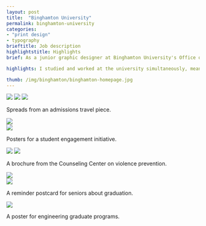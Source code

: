 ```yaml
---
layout: post
title:  "Binghamton University"
permalink: binghamton-university
categories:
- "print design"
- typography
brieftitle: Job description
highlightstitle: Highlights
brief: As a junior graphic designer at Binghamton University's Office of Marketing and Communication, I designed for all kinds of print collateral including travel books, brochures, posters, postcards, business cards, and newsletters. Each project gave me a new opportunity to tell the story of life at Binghamton.

highlights: I studied and worked at the university simultaneously, meaning I had to design for myself as the target audience. Usually this made for an interesting challenge, although it ended up being more nerve-wracking as graduation loomed. As a bonus, I often got to include photos of my friends in my work &hellip; sometimes to their dismay.

thumb: /img/binghamton/binghamton-homepage.jpg
---
```


<div class="margin-bottom-bump">
  <div class="border margin-bottom-bump">
    <img class="image-margin-bottom-bump" src="/img/binghamton/Curious1.jpg">
    <img class="image-margin-bottom-bump" src="/img/binghamton/Curious2.jpg">
    <img src="/img/binghamton/Curious3.jpg">
  </div>
  <p class="caption">Spreads from an admissions travel piece.</p>
</div>

<div class="margin-bottom-bump">
  <div class="flexbox border">
    <div class="half-img">
      <img class="image-margin-bottom-bump-mobile" src="/img/binghamton/poster1.png">
    </div>
    <div class="half-img">
      <img src="/img/binghamton/poster2.png">
    </div>
  </div>
  <p class="caption">Posters for a student engagement initiative.</p>
</div>

<div class="margin-bottom-bump">
  <div class="border">
    <img class="image-margin-bottom-bump" src="/img/binghamton/brochure1.png">
    <img src="/img/binghamton/brochure2.png">
  </div>
  <p class="caption">A brochure from the Counseling Center on violence prevention.</p>
</div>

<div class="margin-bottom-bump">
  <div class="flexbox border">
    <div class="half-img">
      <img class="image-margin-bottom-bump-mobile" src="/img/binghamton/postcard1.png">
    </div>
    <div class="half-img">
      <img src="/img/binghamton/postcard2.png">
    </div>
  </div>
  <p class="caption">A reminder postcard for seniors about graduation.</p>
</div>

<div class="flush--bottom">
  <div class="border-flush">
    <img src="/img/binghamton/poster3.png">
  </div>
  <p class="caption flush--bottom">A poster for engineering graduate programs.</p>
</div>
